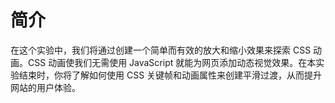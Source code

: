 # 简介

在这个实验中，我们将通过创建一个简单而有效的放大和缩小效果来探索 CSS 动画。CSS 动画使我们无需使用 JavaScript 就能为网页添加动态视觉效果。在本实验结束时，你将了解如何使用 CSS 关键帧和动画属性来创建平滑过渡，从而提升网站的用户体验。
